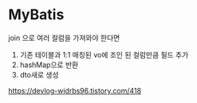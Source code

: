 # MyBatis

join 으로 여러 컬럼을 가져와야 한다면

1. 기존 테이블과 1:1 매칭된 vo에 조인 된 컬럼만큼 필드 추가
2. hashMap으로 반환
3. dto새로 생성

https://devlog-wjdrbs96.tistory.com/418